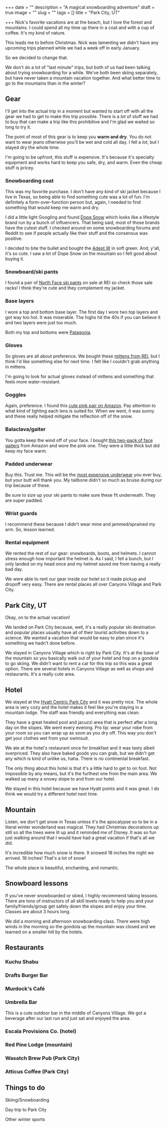 +++
date = ""
description = "A magical snowboarding adventure"
draft = true
image = ""
slug = ""
tags = []
title = "Park City, UT"

+++
Nick's favorite vacations are at the beach, but I love the forest and mountains. I could spend all my time up there in a coat and with a cup of coffee. It's my kind of nature.

This leads me to before Christmas. Nick was lamenting we didn't have any upcoming trips planned while we had a week off in early January.

So we decided to change that.

We don't do a lot of "last minute" trips, but both of us had been talking about trying snowboarding for a while. We've both been skiing separately, but have never taken a mountain vacation together. And what better time to go to the mountains than in the winter?

## Gear

I'll get into the actual trip in a moment but wanted to start off with all the gear we had to get to make this trip possible. There is a _lot_ of stuff we had to buy that can make a trip like this prohibitive and I'm glad we waited so long to try it.

The point of most of this gear is to keep you **warm and dry**. You do not want to wear jeans otherwise you'll be wet and cold all day. I fell a _lot_, but I stayed dry the whole time.

I'm going to be upfront, this stuff is expensive. It's because it's specialty equipment and works hard to keep you safe, dry, and warm. Even the cheap stuff is pricey.

### Snowboarding coat

This was my favorite purchase. I don't have any kind of ski jacket because I live in Texas, so being able to find something cute was a lot of fun. I'm definitely a form-over-function person but, again, I needed to find something that would keep me warm and dry.

I did a little light Googling and found [Dope Snow](https://www.dopesnow.com/) which looks like a lifestyle brand run by a bunch of influencers. That being said, most of those brands have the cutest stuff. I checked around on some snowboarding forums and Reddit to see if people actually like their stuff and the consensus was positive.

I decided to bite the bullet and bought the [Adept W](https://www.dopesnow.com/adept-w-snowboard-jacket-women-soft-green) in soft green. And, y'all, it's so cute. I saw a lot of Dope Snow on the mountain so I felt good about buying it.

### Snowboard/ski pants

I found a pair of [North Face ski pants](https://www.rei.com/product/194944/the-north-face-freedom-insulated-snow-pants-womens-short-sizes) on sale at REI so check those sale racks! I think they're cute and they complement my jacket.

### Base layers

I wore a top and bottom base layer. The first day I wore two top layers and got way too hot. It was miserable. The highs hit the 40s if you can believe it and two layers were just too much.

Both my top and bottoms were [Patagonia](https://www.patagonia.com/shop/womens-baselayers).

### Gloves

So gloves are all about preference. We bought these [mittens from REI](https://www.rei.com/product/177846/rei-co-op-guide-insulated-mittens), but I think I'd like something else for next time. I felt like I couldn't grab anything in mittens.

I'm going to look for actual gloves instead of mittens and something that feels more water-resistant.

### Goggles

Again, preference. I found this [cute pink pair on Amazon](https://www.amazon.com/dp/B0B8G8SM3R?ref=ppx_yo2ov_dt_b_product_details&th=1). Pay attention to what kind of lighting each lens is suited for. When we went, it was sunny and these really helped mitigate the reflection off of the snow.

### Balaclava/gaiter

You gotta keep the wind off of your face. I bought [this two-pack of face gaiters](https://www.amazon.com/dp/B08M99BJV1?ref=ppx_yo2ov_dt_b_product_details&th=1) from Amazon and wore the pink one. They were a little thick but did keep my face warm.

### Padded underwear

Buy this. Trust me. This will be the [most expensive underwear](https://www.amazon.com/dp/B0059CWT3U?ref=ppx_yo2ov_dt_b_product_details&th=1&psc=1) you ever buy, but your butt will thank you. My tailbone didn't so much as bruise during our trip because of these.

Be sure to size up your ski pants to make sure these fit underneath. They are super padded.

### Wrist guards

I recommend these because I didn't wear mine and jammed/sprained my arm. So, lesson learned.

### Rental equipment

We rented the rest of our gear: snowboards, boots, and helmets. I cannot stress enough how important the helmet is. As I said, I fell a bunch, but I only landed on my head once and my helmet saved me from having a really bad day.

We were able to rent our gear inside our hotel so it made pickup and dropoff very easy. There are rental places all over Canyons Village and Park City.

## Park City, UT

Okay, on to the actual vacation!

We landed on Park City because, well, it's a really popular ski destination and popular places usually have all of their tourist activities down to a science. We wanted a vacation that would be easy to plan since it's something we hadn't done before.

We stayed in Canyons Village which is right by Park City. It's at the base of the mountain so you basically walk out of your hotel and hop on a gondola to go skiing. We didn't want to rent a car for this trip so this was a great option. There are several hotels in Canyons Village as well as shops and restaurants. It's a really cute area.

## Hotel

We stayed at the [Hyatt Centric Park City](https://www.hyatt.com/en-US/hotel/utah/hyatt-centric-park-city/slcpc?src=corp_lclb_gmb_seo_slcpc) and it was pretty nice. The whole area is very cozy and the hotel makes it feel like you're staying in a mountain lodge. The staff was friendly and everything was clean.

They have a great heated pool and jacuzzi area that is perfect after a long day on the slopes. We went every evening. Pro tip: wear your robe from your room so you can wrap up as soon as you dry off. This way you don't get your clothes wet from your swimsuit.

We ate at the hotel's restaurant once for breakfast and it was tasty albeit overpriced. They also have baked goods you can grab, but we didn't get any which is kind of unlike us, haha. There is no continental breakfast.

The only thing about this hotel is that it's a little hard to get to on foot. Not impossible by any means, but it's the furthest one from the main area. We walked up many a snowy slope to and from our hotel.

We stayed in this hotel because we have Hyatt points and it was great. I do think we would try a different hotel next time.

## Mountain

Listen, we don't get snow in Texas unless it's the apocalypse so to be in a literal winter wonderland was magical. They had Christmas decorations up still so all the trees were lit up and it reminded me of Disney. It was so fun just walking around that I would have had a great vacation if that's all we did.

It's incredible how much snow is there. It snowed 18 inches the night we arrived. 18 inches! That's a lot of snow!

The whole place is beautiful, enchanting, and romantic.

## Snowboard lessons

If you've never snowboarded or skied, I highly recommend taking lessons. There are tons of instructors of all skill levels ready to help you and your family/friends/group get safely down the slopes and enjoy your time. Classes are about 3 hours long.

We did a morning and afternoon snowboarding class. There were high winds in the morning so the gondola up the mountain was closed and we learned on a smaller hill by the hotels. 

## Restaurants

### Kuchu Shabu

### Drafts Burger Bar

### Murdock's Café

### Umbrella Bar

This is a cute outdoor bar in the middle of Canyons Village. We got a beverage after our last run and just sat and enjoyed the area.

### Escala Provisions Co. (hotel)

### Red Pine Lodge (mountain)

### Wasatch Brew Pub (Park City)

### Atticus Coffee (Park City)

## Things to do

Skiing/Snowboarding

Day trip to Park City

Other winter sports
